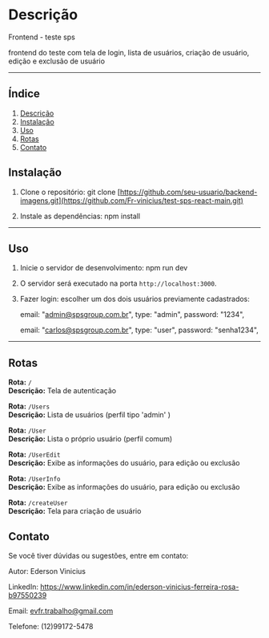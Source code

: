 # Descrição

Frontend - teste sps

frontend do teste com tela de login, lista de usuários, criação de usuário, edição e exclusão de usuário

---

## Índice

1. [Descrição](#descrição)
2. [Instalação](#instalação)
3. [Uso](#uso)
4. [Rotas](#Rotas)
5. [Contato](#contato)

## Instalação

1. Clone o repositório:
   git clone [https://github.com/seu-usuario/backend-imagens.git](https://github.com/Fr-vinicius/test-sps-react-main.git)

2. Instale as dependências:
   npm install

---

## Uso

1. Inicie o servidor de desenvolvimento:
   npm run dev

2. O servidor será executado na porta `http://localhost:3000`.

3. Fazer login: escolher um dos dois usuários previamente cadastrados:

   email: "admin@spsgroup.com.br",
   type: "admin",
   password: "1234",

   email: "carlos@spsgroup.com.br",
   type: "user",
   password: "senha1234",

---

## Rotas

**Rota:** `/`  
**Descrição:** Tela de autenticação

**Rota:** `/Users`  
**Descrição:** Lista de usuários (perfil tipo 'admin' )

**Rota:** `/User`  
**Descrição:** Lista o próprio usuário (perfil comum)

**Rota:** `/UserEdit`  
**Descrição:** Exibe as informações do usuário, para edição ou exclusão

**Rota:** `/UserInfo`  
**Descrição:** Exibe as informações do usuário, para edição ou exclusão

**Rota:** `/createUser`  
**Descrição:** Tela para criação de usuário

## Contato

Se você tiver dúvidas ou sugestões, entre em contato:

Autor: Ederson Vinicius

LinkedIn: https://www.linkedin.com/in/ederson-vinicius-ferreira-rosa-b97550239

Email: evfr.trabalho@gmail.com

Telefone: (12)99172-5478
